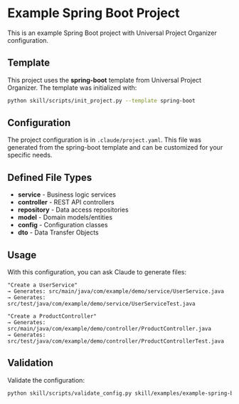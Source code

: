 # Example Spring Boot Project

This is an example Spring Boot project with Universal Project Organizer configuration.

## Template

This project uses the **spring-boot** template from Universal Project Organizer. The template was initialized with:

```bash
python skill/scripts/init_project.py --template spring-boot
```

## Configuration

The project configuration is in `.claude/project.yaml`. This file was generated from the spring-boot template and can be customized for your specific needs.

## Defined File Types

- **service** - Business logic services
- **controller** - REST API controllers
- **repository** - Data access repositories
- **model** - Domain models/entities
- **config** - Configuration classes
- **dto** - Data Transfer Objects

## Usage

With this configuration, you can ask Claude to generate files:

```
"Create a UserService"
→ Generates: src/main/java/com/example/demo/service/UserService.java
→ Generates: src/test/java/com/example/demo/service/UserServiceTest.java

"Create a ProductController"
→ Generates: src/main/java/com/example/demo/controller/ProductController.java
→ Generates: src/test/java/com/example/demo/controller/ProductControllerTest.java
```

## Validation

Validate the configuration:

```bash
python skill/scripts/validate_config.py skill/examples/example-spring-boot
```